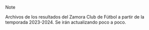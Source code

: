 > [!NOTE]
>
> Archivos de los resultados del Zamora Club de Fútbol a partir de la temporada 2023-2024. Se irán actualizando poco a poco.

